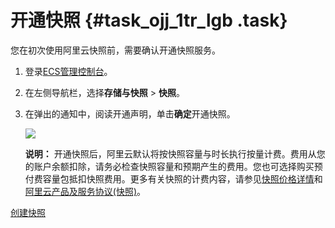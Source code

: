 # 开通快照 {#task_ojj_1tr_lgb .task}

您在初次使用阿里云快照前，需要确认开通快照服务。

1.  登录[ECS管理控制台](https://ecs.console.aliyun.com)。
2.  在左侧导航栏，选择**存储与快照** \> **快照**。
3.  在弹出的通知中，阅读开通声明，单击**确定**开通快照。 

    ![](http://static-aliyun-doc.oss-cn-hangzhou.aliyuncs.com/assets/img/130335/155978769448703_zh-CN.png)

    **说明：** 开通快照后，阿里云默认将按快照容量与时长执行按量计费。费用从您的账户余额扣除，请务必检查快照容量和预期产生的费用。您也可选择购买预付费容量包抵扣快照费用。更多有关快照的计费内容，请参见[快照价格详情](https://www.aliyun.com/price/product/#/disk/detail)和[阿里云产品及服务协议\(快照\)](https://help.aliyun.com/knowledge_detail/55763.html)。


[创建快照](../cn.zh-CN/快照/使用快照/创建快照.md#)

